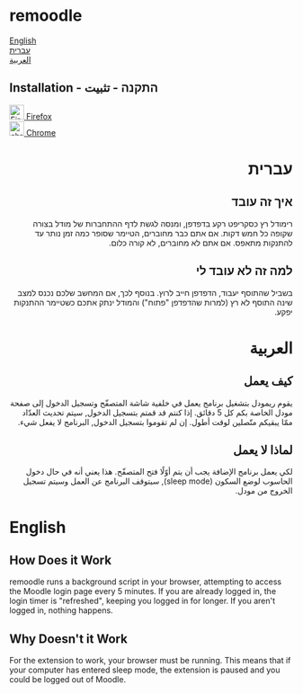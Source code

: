 # remoodle
[English](#english)  
[עברית](#עברית)  
[العربية](#العربية)  

## Installation - התקנה - تثبيت
[<img src="https://upload.wikimedia.org/wikipedia/commons/a/a0/Firefox_logo%2C_2019.svg" alt="Firefox icon" width="26"/> Firefox](https://mozilla.org)  
[<img src="https://img.icons8.com/fluent/344/chrome.png" alt="chrome icon" width="26"/> Chrome](https://google.com)

<div dir="rtl">

# עברית

## איך זה עובד
רימודל רץ כסקריפט רקע בדפדפן, ומנסה לגשת לדף ההתחברות של מודל בצורה שקופה כל חמש דקות. אם אתם כבר מחוברים, הטיימר שסופר כמה זמן נותר עד להתנקות מתאפס. אם אתם לא מחוברים, לא קורה כלום.

## למה זה לא עובד לי
בשביל שהתוסף יעבוד, הדפדפן חייב לרוץ. בנוסף לכך, אם המחשב שלכם נכנס למצב שינה התוסף לא רץ (למרות שהדפדפן "פתוח") והמודל ינתק אתכם כשטיימר ההתנקות יפקע.

# العربية

## كيف يعمل
يقوم ريمودل بتشغيل برنامج يعمل في خلفية شاشة المتصفّح وتسجيل الدخول إلى صفحة مودل الخاصة بكم كل 5 دقائق. إذا كنتم قد قمتم بتسجيل الدخول, سيتم تحديث العدّاد ممّا يبقيكم متّصلين لوقت أطول. إن لم تقوموا بتسجيل الدخول, البرنامج لا يفعل شيء.

## لماذا لا يعمل
لكي يعمل برنامج الإضافة يجب أن يتم أوّلًا فتح المتصفّح. هذا يعني أنه في حال دخول الحاسوب لوضع السكون (sleep mode), سيتوقف البرنامج عن العمل وسيتم تسجيل الخروج من مودل.
</div>

# English

## How Does it Work
remoodle runs a background script in your browser, attempting to access the Moodle login page every 5 minutes. If you are already logged in, the login timer is "refreshed", keeping you logged in for longer.
If you aren't logged in, nothing happens.

## Why Doesn't it Work
For the extension to work, your browser must be running. This means that if your computer has entered sleep mode, the extension is paused and you could be logged out of Moodle.
